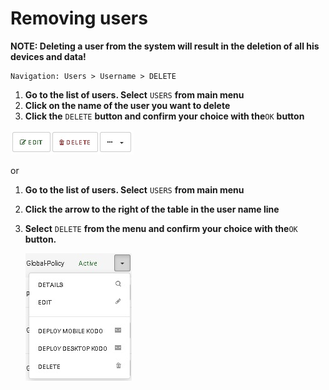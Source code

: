 # Removing users

**NOTE: Deleting a user from the system will result in the deletion of all his devices and data!** 

```text
Navigation: Users > Username > DELETE
```

1. **Go to the list of users. Select** `USERS` **from main menu**
2. **Click on the name of the user you want to delete**
3. **Click the** `DELETE` **button and confirm your choice with the**`OK` **button**

![](../../.gitbook/assets/kodo-server-del-user.jpg)

or

1. **Go to the list of users. Select** `USERS` **from main menu**
2. **Click the arrow to the right of the table in the user name line**
3. **Select** `DELETE` **from the menu and confirm your choice with the**`OK` **button.**

   ![](../../.gitbook/assets/kodo-server-del-user-action.jpg)

